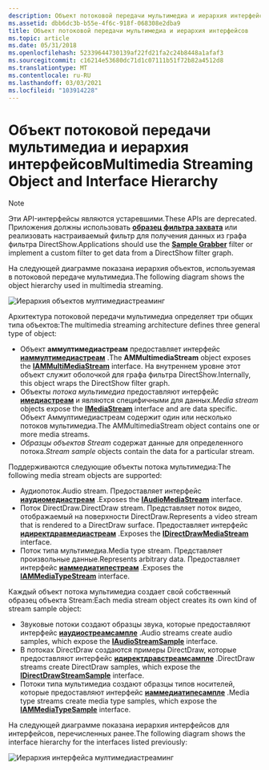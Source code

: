 ```yaml
---
description: Объект потоковой передачи мультимедиа и иерархия интерфейсов
ms.assetid: dbb6dc3b-b55e-4f6c-918f-068308e2dba9
title: Объект потоковой передачи мультимедиа и иерархия интерфейсов
ms.topic: article
ms.date: 05/31/2018
ms.openlocfilehash: 52339644730139af22fd21fa2c24b8448a1afaf3
ms.sourcegitcommit: c16214e53680dc71d1c07111b51f72b82a4512d8
ms.translationtype: MT
ms.contentlocale: ru-RU
ms.lasthandoff: 03/03/2021
ms.locfileid: "103914228"
---
```

# <a name="multimedia-streaming-object-and-interface-hierarchy"></a><span data-ttu-id="63768-103">Объект потоковой передачи мультимедиа и иерархия интерфейсов</span><span class="sxs-lookup"><span data-stu-id="63768-103">Multimedia Streaming Object and Interface Hierarchy</span></span>

> [!Note]  
> <span data-ttu-id="63768-104">Эти API-интерфейсы являются устаревшими.</span><span class="sxs-lookup"><span data-stu-id="63768-104">These APIs are deprecated.</span></span> <span data-ttu-id="63768-105">Приложения должны использовать [**образец фильтра захвата**](sample-grabber-filter.md) или реализовать настраиваемый фильтр для получения данных из графа фильтра DirectShow.</span><span class="sxs-lookup"><span data-stu-id="63768-105">Applications should use the [**Sample Grabber**](sample-grabber-filter.md) filter or implement a custom filter to get data from a DirectShow filter graph.</span></span>

 

<span data-ttu-id="63768-106">На следующей диаграмме показана иерархия объектов, используемая в потоковой передаче мультимедиа.</span><span class="sxs-lookup"><span data-stu-id="63768-106">The following diagram shows the object hierarchy used in multimedia streaming.</span></span>

![Иерархия объектов мултимедиастреаминг](images/mmstream02.png)

<span data-ttu-id="63768-108">Архитектура потоковой передачи мультимедиа определяет три общих типа объектов:</span><span class="sxs-lookup"><span data-stu-id="63768-108">The multimedia streaming architecture defines three general type of object:</span></span>

-   <span data-ttu-id="63768-109">Объект **аммултимедиастреам** предоставляет интерфейс [**иаммултимедиастреам**](/previous-versions/windows/desktop/api/amstream/nn-amstream-iammultimediastream) .</span><span class="sxs-lookup"><span data-stu-id="63768-109">The **AMMultimediaStream** object exposes the [**IAMMultiMediaStream**](/previous-versions/windows/desktop/api/amstream/nn-amstream-iammultimediastream) interface.</span></span> <span data-ttu-id="63768-110">На внутреннем уровне этот объект служит оболочкой для графа фильтра DirectShow.</span><span class="sxs-lookup"><span data-stu-id="63768-110">Internally, this object wraps the DirectShow filter graph.</span></span>
-   <span data-ttu-id="63768-111">Объекты *потока мультимедиа* предоставляют интерфейс [**имедиастреам**](/previous-versions/windows/desktop/api/mmstream/nn-mmstream-imediastream) и являются специфичными для данных.</span><span class="sxs-lookup"><span data-stu-id="63768-111">*Media stream* objects expose the [**IMediaStream**](/previous-versions/windows/desktop/api/mmstream/nn-mmstream-imediastream) interface and are data specific.</span></span> <span data-ttu-id="63768-112">Объект Аммултимедиастреам содержит один или несколько потоков мультимедиа.</span><span class="sxs-lookup"><span data-stu-id="63768-112">The AMMultimediaStream object contains one or more media streams.</span></span>
-   <span data-ttu-id="63768-113">*Образцы объектов Stream* содержат данные для определенного потока.</span><span class="sxs-lookup"><span data-stu-id="63768-113">*Stream sample* objects contain the data for a particular stream.</span></span>

<span data-ttu-id="63768-114">Поддерживаются следующие объекты потока мультимедиа:</span><span class="sxs-lookup"><span data-stu-id="63768-114">The following media stream objects are supported:</span></span>

-   <span data-ttu-id="63768-115">Аудиопоток.</span><span class="sxs-lookup"><span data-stu-id="63768-115">Audio stream.</span></span> <span data-ttu-id="63768-116">Предоставляет интерфейс [**иаудиомедиастреам**](/previous-versions/windows/desktop/api/austream/nn-austream-iaudiomediastream) .</span><span class="sxs-lookup"><span data-stu-id="63768-116">Exposes the [**IAudioMediaStream**](/previous-versions/windows/desktop/api/austream/nn-austream-iaudiomediastream) interface.</span></span>
-   <span data-ttu-id="63768-117">Поток DirectDraw.</span><span class="sxs-lookup"><span data-stu-id="63768-117">DirectDraw stream.</span></span> <span data-ttu-id="63768-118">Представляет поток видео, отображаемый на поверхности DirectDraw.</span><span class="sxs-lookup"><span data-stu-id="63768-118">Represents a video stream that is rendered to a DirectDraw surface.</span></span> <span data-ttu-id="63768-119">Предоставляет интерфейс [**идиректдравмедиастреам**](/previous-versions/windows/desktop/api/ddstream/nn-ddstream-idirectdrawmediastream) .</span><span class="sxs-lookup"><span data-stu-id="63768-119">Exposes the [**IDirectDrawMediaStream**](/previous-versions/windows/desktop/api/ddstream/nn-ddstream-idirectdrawmediastream) interface.</span></span>
-   <span data-ttu-id="63768-120">Поток типа мультимедиа.</span><span class="sxs-lookup"><span data-stu-id="63768-120">Media type stream.</span></span> <span data-ttu-id="63768-121">Представляет произвольные данные.</span><span class="sxs-lookup"><span data-stu-id="63768-121">Represents arbitrary data.</span></span> <span data-ttu-id="63768-122">Предоставляет интерфейс [**иаммедиатипестреам**](/previous-versions/windows/desktop/api/amstream/nn-amstream-iammediatypestream) .</span><span class="sxs-lookup"><span data-stu-id="63768-122">Exposes the [**IAMMediaTypeStream**](/previous-versions/windows/desktop/api/amstream/nn-amstream-iammediatypestream) interface.</span></span>

<span data-ttu-id="63768-123">Каждый объект потока мультимедиа создает свой собственный образец объекта Stream:</span><span class="sxs-lookup"><span data-stu-id="63768-123">Each media stream object creates its own kind of stream sample object:</span></span>

-   <span data-ttu-id="63768-124">Звуковые потоки создают образцы звука, которые предоставляют интерфейс [**иаудиостреамсампле**](/previous-versions/windows/desktop/api/austream/nn-austream-iaudiostreamsample) .</span><span class="sxs-lookup"><span data-stu-id="63768-124">Audio streams create audio samples, which expose the [**IAudioStreamSample**](/previous-versions/windows/desktop/api/austream/nn-austream-iaudiostreamsample) interface.</span></span>
-   <span data-ttu-id="63768-125">В потоках DirectDraw создаются примеры DirectDraw, которые предоставляют интерфейс [**идиректдравстреамсампле**](/previous-versions/windows/desktop/api/ddstream/nn-ddstream-idirectdrawstreamsample) .</span><span class="sxs-lookup"><span data-stu-id="63768-125">DirectDraw streams create DirectDraw samples, which expose the [**IDirectDrawStreamSample**](/previous-versions/windows/desktop/api/ddstream/nn-ddstream-idirectdrawstreamsample) interface.</span></span>
-   <span data-ttu-id="63768-126">Потоки типа мультимедиа создают образцы типов носителей, которые предоставляют интерфейс [**иаммедиатипесампле**](/previous-versions/windows/desktop/api/amstream/nn-amstream-iammediatypesample) .</span><span class="sxs-lookup"><span data-stu-id="63768-126">Media type streams create media type samples, which expose the [**IAMMediaTypeSample**](/previous-versions/windows/desktop/api/amstream/nn-amstream-iammediatypesample) interface.</span></span>

<span data-ttu-id="63768-127">На следующей диаграмме показана иерархия интерфейсов для интерфейсов, перечисленных ранее.</span><span class="sxs-lookup"><span data-stu-id="63768-127">The following diagram shows the interface hierarchy for the interfaces listed previously:</span></span>

![Иерархия интерфейса мултимедиастреаминг](images/mmstream01.png)

 

 



